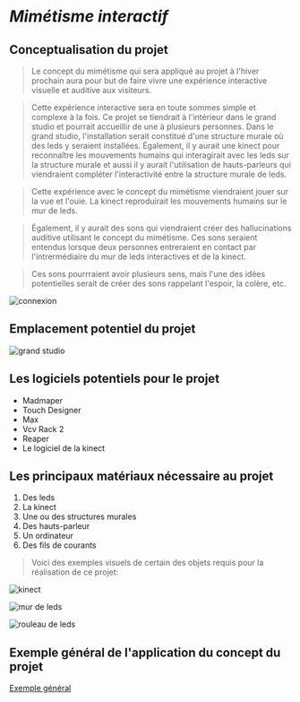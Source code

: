 # *Mimétisme interactif*

## Conceptualisation du projet

>Le concept du mimétisme qui sera appliqué au projet à l'hiver prochain aura pour but de faire vivre une expérience interactive visuelle et auditive aux visiteurs.


>Cette expérience interactive sera en toute sommes simple et complexe à la fois. Ce projet se tiendrait à l'intérieur dans le grand studio et pourrait accueillir de une à plusieurs personnes. Dans le grand studio, l'installation serait constitué d'une structure murale où des leds y seraient installées. Également, il y aurait une kinect pour reconnaître les mouvements humains qui interagirait avec les leds sur la structure murale et aussi il y aurait l'utilisation de hauts-parleurs qui viendraient compléter l'interactivité entre la structure murale de leds.


>Cette expérience avec le concept du mimétisme viendraient jouer sur la vue et l'ouie. La kinect reproduirait les mouvements humains sur le mur de leds.

>Également, il y aurait des sons qui viendraient créer des hallucinations auditive utilisant le concept du mimétisme. Ces sons seraient entendus lorsque deux personnes entreraient en contact par l'intrermédiaire du mur de leds interactives et de la kinect.

>Ces sons pourrraient avoir plusieurs sens, mais l'une des idées potentielles serait de créer des sons rappelant l'espoir, la colère, etc.


![connexion](mur_leds.webp)

## Emplacement potentiel du projet

![grand studio](/grand_studio.png)

## Les logiciels potentiels pour le projet

- Madmaper
- Touch Designer
- Max
- Vcv Rack 2
- Reaper
- Le logiciel de la kinect

## Les principaux matériaux nécessaire au projet

1. Des leds
2. La kinect
3. Une ou des structures murales
4. Des hauts-parleur
5. Un ordinateur
6. Des fils de courants

>Voici des exemples visuels de certain des objets requis pour la réalisation de ce projet:

![kinect](/kinect.jfif)

![mur de leds](/leds.jfif)

![rouleau de leds](/rouleau_leds.jpg)

## Exemple général de l'application du concept du projet

[Exemple général](https://www.youtube.com/watch?v=rtRscfX8O44)




